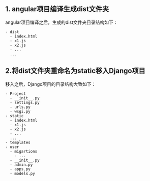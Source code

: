 ## 1. angular项目编译生成dist文件夹
angular项目编译之后，生成的dist文件夹目录结构如下：
```
- dist
  - index.html
  - x1.js
  - x2.js
  - ...
  ...  
```

## 2.将dist文件夹重命名为static移入Django项目
移入之后，Django项目的目录结构大致如下：
```
- Project
  - __init__.py
  - settings.py
  - urls.py
  - wsgi.py
- static
  - index.html
  - x1.js
  - x2.js
  - ...
  ...  
- templates
- user
  - migartions
    - ...
  - __init__.py
  - admin.py
  - apps.py
  - models.py
```
